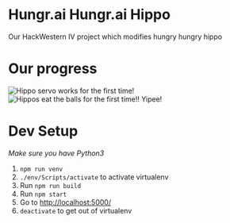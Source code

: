 # Hungr.ai Hungr.ai Hippo

Our HackWestern IV project which modifies hungry hungry hippo

# Our progress

![Hippo servo works for the first time!](https://media.giphy.com/media/3ohs7XuaLgNsrJbila/giphy.gif)
![Hippos eat the balls for the first time!! Yipee!](https://media.giphy.com/media/xT0xeljtvMFDP0po2c/giphy.gif)


# Dev Setup
*Make sure you have Python3*
1. `npm run venv`
2. `./env/Scripts/activate` to activate virtualenv
3. Run `npm run build`
4. Run `npm start`
5. Go to <a href="http://localhost:5000/" target="_blank">http://localhost:5000/</a>
6. `deactivate` to get out of virtualenv

